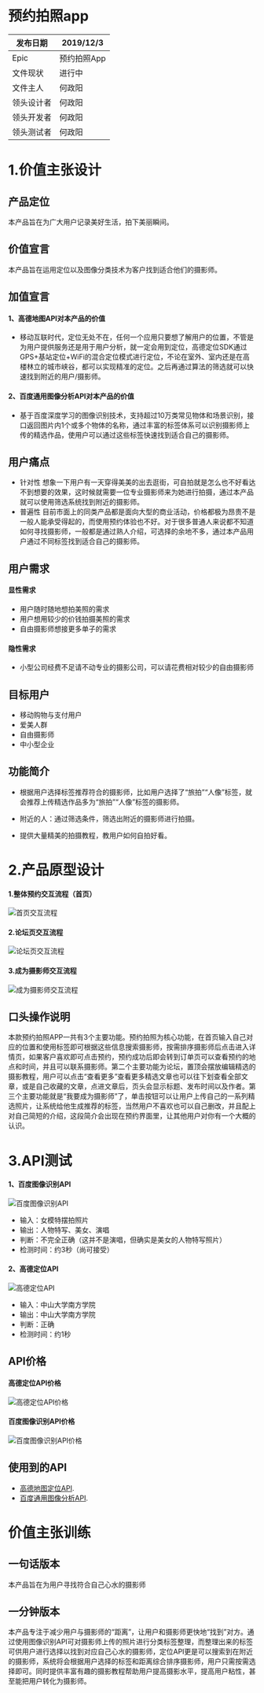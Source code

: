 # 预约拍照app

发布日期 | 2019/12/3 
-|-
Epic | 预约拍照App |
文件现状 | 进行中 |
文件主人 | 何政阳 |
领头设计者 | 何政阳 |
领头开发者 | 何政阳 |
领头测试者 | 何政阳 |

# 1.价值主张设计
## 产品定位
本产品旨在为广大用户记录美好生活，拍下美丽瞬间。

## 价值宣言
本产品旨在运用定位以及图像分类技术为客户找到适合他们的摄影师。

## 加值宣言
#### 1、高德地图API对本产品的价值
* 移动互联时代，定位无处不在，任何一个应用只要想了解用户的位置，不管是为用户提供服务还是用于用户分析，就一定会用到定位，高德定位SDK通过GPS+基站定位+WiFi的混合定位模式进行定位，不论在室外、室内还是在高楼林立的城市峡谷，都可以实现精准的定位。之后再通过算法的筛选就可以快速找到附近的用户/摄影师。

#### 2、百度通用图像分析API对本产品的价值
* 基于百度深度学习的图像识别技术，支持超过10万类常见物体和场景识别，接口返回图片内1个或多个物体的名称，通过丰富的标签体系可以识别摄影师上传的精选作品，使用户可以通过这些标签快速找到适合自己的摄影师。

## 用户痛点
* 针对性
想象一下用户有一天穿得美美的出去逛街，可自拍就是怎么也不好看达不到想要的效果，这时候就需要一位专业摄影师来为她进行拍摄，通过本产品就可以使用筛选系统找到附近的摄影师。
* 普遍性
目前市面上的同类产品都是面向大型的商业活动，价格都极为昂贵不是一般人能承受得起的，而使用预约体验也不好。对于很多普通人来说都不知道如何寻找摄影师，一般都是通过熟人介绍，可选择的余地不多，通过本产品用户通过不同标签找到适合自己的摄影师。

## 用户需求
#### 显性需求
* 用户随时随地想拍美照的需求
* 用户想用较少的价钱拍摄美照的需求
* 自由摄影师想接更多单子的需求

#### 隐性需求
* 小型公司经费不足请不动专业的摄影公司，可以请花费相对较少的自由摄影师

## 目标用户
* 移动购物与支付用户
* 爱美人群
* 自由摄影师
* 中小型企业

## 功能简介
* 根据用户选择标签推荐符合的摄影师，比如用户选择了“旅拍”“人像”标签，就会推荐上传精选作品多为“旅拍”“人像”标签的摄影师。

* 附近的人：通过筛选条件，筛选出附近的摄影师进行拍摄。

* 提供大量精美的拍摄教程，教用户如何自拍好看。

# 2.产品原型设计
#### 1.整体预约交互流程（首页）
![首页交互流程](https://github.com/SunnyHe1999/API_ML_AI/blob/master/image/%E9%A6%96%E9%A1%B5%E4%BA%A4%E4%BA%92%E6%B5%81%E7%A8%8B.png)  

#### 2.论坛页交互流程
![论坛页交互流程](https://github.com/SunnyHe1999/API_ML_AI/blob/master/image/%E8%AE%BA%E5%9D%9B%E9%A1%B5%E4%BA%A4%E4%BA%92%E6%B5%81%E7%A8%8B.png)  

#### 3.成为摄影师交互流程
![成为摄影师交互流程](https://github.com/SunnyHe1999/API_ML_AI/blob/master/image/%E6%88%91%E7%9A%84%E9%A1%B5%E4%BA%A4%E4%BA%92%E6%B5%81%E7%A8%8B.png)  

## 口头操作说明
本款预约拍照APP一共有3个主要功能。预约拍照为核心功能，在首页输入自己对应的位置和使用标签即可根据这些信息搜索摄影师，按需排序摄影师后点击进入详情页，如果客户喜欢即可点击预约，预约成功后即会转到订单页可以查看预约的地点和时间，并且可以联系摄影师。第二个主要功能为论坛，置顶会摆放编辑精选的摄影教程，用户可以点击“查看更多”查看更多精选文章也可以往下划查看全部文章，或是自己收藏的文章，点进文章后，页头会显示标题、发布时间以及作者。第三个主要功能就是“我要成为摄影师”了，单击按钮可以让用户上传自己的一系列精选照片，让系统给他生成推荐的标签，当然用户不喜欢也可以自己删改，并且配上对自己简短的介绍，这段简介会出现在预约界面里，让其他用户对你有一个大概的认识。

# 3.API测试
#### 1、百度图像识别API
![百度图像识别API](https://github.com/SunnyHe1999/API_ML_AI/blob/master/image/%E7%99%BE%E5%BA%A6%E5%9B%BE%E5%83%8F%E8%AF%86%E5%88%ABAPI%E8%B0%83%E7%94%A8%EF%BC%88%E9%99%84%E5%9B%BE%E7%89%87%EF%BC%89.png)
* 输入：女模特摆拍照片
* 输出：人物特写、美女、演唱
* 判断：不完全正确（这并不是演唱，但确实是美女的人物特写照片）
* 检测时间：约3秒（尚可接受）

#### 2、高德定位API
![高德定位API](https://github.com/SunnyHe1999/API_ML_AI/blob/master/image/%E9%AB%98%E5%BE%B7%E5%9C%B0%E5%9B%BEAPI%E8%B0%83%E7%94%A8.png)
* 输入：中山大学南方学院
* 输出：中山大学南方学院
* 判断：正确
* 检测时间：约1秒

## API价格
#### 高德定位API价格
![高德定位API价格](https://github.com/SunnyHe1999/API_ML_AI/blob/master/image/%E9%AB%98%E5%BE%B7%E5%AE%9A%E4%BD%8DAPI%E4%BB%B7%E6%A0%BC.png)

#### 百度图像识别API价格
![百度图像识别API价格](https://github.com/SunnyHe1999/API_ML_AI/blob/master/image/%E7%99%BE%E5%BA%A6%E5%9B%BE%E5%83%8F%E8%AF%86%E5%88%AB%E4%BB%B7%E6%A0%BC.png)

## 使用到的API
* [高德地图定位API](https://lbs.amap.com/getting-started/locate). 
* [百度通用图像分析API](https://ai.baidu.com/tech/imagerecognition/general). 

# 价值主张训练

## 一句话版本
本产品旨在为用户寻找符合自己心水的摄影师

## 一分钟版本
本产品专注于减少用户与摄影师的“距离”，让用户和摄影师更快地“找到”对方。通过使用图像识别API可对摄影师上传的照片进行分类标签整理，而整理出来的标签可供用户进行选择以找到对应自己心水的摄影师，定位API更是可以搜索到在附近的摄影师，系统将会根据用户选择的标签和距离综合排序摄影师，用户只需按需选择即可。同时提供丰富有趣的摄影教程帮助用户提高摄影水平，提高用户粘性，甚至能把用户转化为摄影师。

